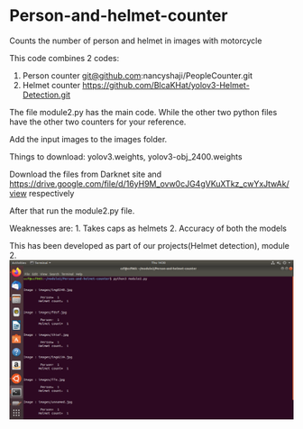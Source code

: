 # Person-and-helmet-counter
Counts the number of person and helmet in images with motorcycle

This code combines 2 codes:
  1. Person counter
    git@github.com:nancyshaji/PeopleCounter.git
  2. Helmet counter
    https://github.com/BlcaKHat/yolov3-Helmet-Detection.git
    
 The file module2.py has the main code. While the other two python files have the other two counters for your reference.
 
 Add the input images to the images folder.
 
 Things to download:
    yolov3.weights,
    yolov3-obj_2400.weights
    
  Download the files from Darknet site and https://drive.google.com/file/d/16yH9M_ovw0cJG4gVKuXTkz_cwYxJtwAk/view respectively
  
  After that run the module2.py file. 
  
  Weaknesses are:
      1. Takes caps as helmets
      2. Accuracy of both the models
      
 This has been developed as part of our projects(Helmet detection), module 2.
 ![screenshot](https://github.com/nancyshaji/Person-and-helmet-counter/blob/master/Screenshot%20from%202020-02-06%2014-30-01.png)

 
